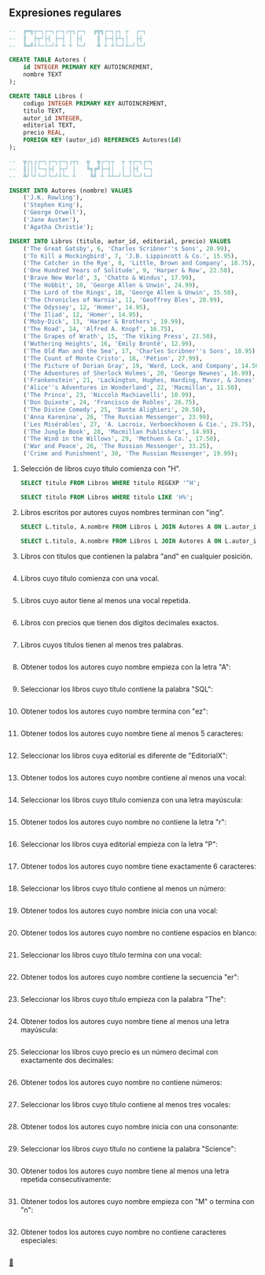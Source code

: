## Expresiones regulares

```sql
--  ╔═╗┬─┐┌─┐┌─┐┌┬┐┌─┐  ╔╦╗┌─┐┌┐ ┬  ┌─┐
--  ║  ├┬┘├┤ ├─┤ │ ├┤    ║ ├─┤├┴┐│  ├┤ 
--  ╚═╝┴└─└─┘┴ ┴ ┴ └─┘   ╩ ┴ ┴└─┘┴─┘└─┘

CREATE TABLE Autores (
    id INTEGER PRIMARY KEY AUTOINCREMENT,
    nombre TEXT
);

CREATE TABLE Libros (
    codigo INTEGER PRIMARY KEY AUTOINCREMENT,
    titulo TEXT,
    autor_id INTEGER,
    editorial TEXT,
    precio REAL,
    FOREIGN KEY (autor_id) REFERENCES Autores(id)
);

--  ╦┌┐┌┌─┐┌─┐┬─┐┌┬┐  ╦  ╦┌─┐┬  ┬ ┬┌─┐┌─┐
--  ║│││└─┐├┤ ├┬┘ │   ╚╗╔╝├─┤│  │ │├┤ └─┐
--  ╩┘└┘└─┘└─┘┴└─ ┴    ╚╝ ┴ ┴┴─┘└─┘└─┘└─┘

INSERT INTO Autores (nombre) VALUES
    ('J.K. Rowling'),
    ('Stephen King'),
    ('George Orwell'),
    ('Jane Austen'),
    ('Agatha Christie');

INSERT INTO Libros (titulo, autor_id, editorial, precio) VALUES
    ('The Great Gatsby', 6, 'Charles Scribner''s Sons', 20.99),
    ('To Kill a Mockingbird', 7, 'J.B. Lippincott & Co.', 15.95),
    ('The Catcher in the Rye', 8, 'Little, Brown and Company', 18.75),
    ('One Hundred Years of Solitude', 9, 'Harper & Row', 22.50),
    ('Brave New World', 3, 'Chatto & Windus', 17.99),
    ('The Hobbit', 10, 'George Allen & Unwin', 24.99),
    ('The Lord of the Rings', 10, 'George Allen & Unwin', 35.50),
    ('The Chronicles of Narnia', 11, 'Geoffrey Bles', 28.99),
    ('The Odyssey', 12, 'Homer', 14.95),
    ('The Iliad', 12, 'Homer', 14.95),
    ('Moby-Dick', 13, 'Harper & Brothers', 19.99),
    ('The Road', 14, 'Alfred A. Knopf', 16.75),
    ('The Grapes of Wrath', 15, 'The Viking Press', 21.50),
    ('Wuthering Heights', 16, 'Emily Brontë', 12.99),
    ('The Old Man and the Sea', 17, 'Charles Scribner''s Sons', 18.95),
    ('The Count of Monte Cristo', 18, 'Pétion', 27.99),
    ('The Picture of Dorian Gray', 19, 'Ward, Lock, and Company', 14.50),
    ('The Adventures of Sherlock Holmes', 20, 'George Newnes', 16.99),
    ('Frankenstein', 21, 'Lackington, Hughes, Harding, Mavor, & Jones', 13.25),
    ('Alice''s Adventures in Wonderland', 22, 'Macmillan', 11.50),
    ('The Prince', 23, 'Niccolò Machiavelli', 10.99),
    ('Don Quixote', 24, 'Francisco de Robles', 26.75),
    ('The Divine Comedy', 25, 'Dante Alighieri', 20.50),
    ('Anna Karenina', 26, 'The Russian Messenger', 23.99),
    ('Les Misérables', 27, 'A. Lacroix, Verboeckhoven & Cie.', 29.75),
    ('The Jungle Book', 28, 'Macmillan Publishers', 14.99),
    ('The Wind in the Willows', 29, 'Methuen & Co.', 17.50),
    ('War and Peace', 26, 'The Russian Messenger', 33.25),
    ('Crime and Punishment', 30, 'The Russian Messenger', 19.99);
```

1. Selección de libros cuyo título comienza con "H".

    ```sql
    SELECT titulo FROM Libros WHERE titulo REGEXP '^H';
    ```

    ```sql
    SELECT titulo FROM Libros WHERE titulo LIKE 'H%';
    ```
2. Libros escritos por autores cuyos nombres terminan con "ing".

    ```sql
    SELECT L.titulo, A.nombre FROM Libros L JOIN Autores A ON L.autor_id = A.id WHERE A.nombre REGEXP 'ing$';
    ```

    ```sql
    SELECT L.titulo, A.nombre FROM Libros L JOIN Autores A ON L.autor_id = A.id WHERE A.nombre LIKE '%ing';
    ```
3. Libros con títulos que contienen la palabra "and" en cualquier posición.

    ```sql
    
    ```
4. Libros cuyo título comienza con una vocal.

    ```sql
    
    ```
5. Libros cuyo autor tiene al menos una vocal repetida.

    ```sql
    
    ```
6. Libros con precios que tienen dos dígitos decimales exactos.

    ```sql
    
    ```
7. Libros cuyos títulos tienen al menos tres palabras.

    ```sql
    
    ```
8. Obtener todos los autores cuyo nombre empieza con la letra "A":

    ```sql
    
    ```
9. Seleccionar los libros cuyo título contiene la palabra "SQL":

    ```sql
    
    ```
10. Obtener todos los autores cuyo nombre termina con "ez":

    ```sql
    
    ```
11. Obtener todos los autores cuyo nombre tiene al menos 5 caracteres:

    ```sql
    
    ```
12. Seleccionar los libros cuya editorial es diferente de "EditorialX":

    ```sql
    
    ```
13. Obtener todos los autores cuyo nombre contiene al menos una vocal:

    ```sql
    
    ```
14. Seleccionar los libros cuyo título comienza con una letra mayúscula:

    ```sql
    
    ```
15. Obtener todos los autores cuyo nombre no contiene la letra "r":

    ```sql
    
    ```
16. Seleccionar los libros cuya editorial empieza con la letra "P":

    ```sql
    
    ```
17. Obtener todos los autores cuyo nombre tiene exactamente 6 caracteres:

    ```sql
    
    ```
18. Seleccionar los libros cuyo título contiene al menos un número:

    ```sql
    
    ```
19. Obtener todos los autores cuyo nombre inicia con una vocal:

    ```sql
    
    ```
20. Obtener todos los autores cuyo nombre no contiene espacios en blanco:

    ```sql
    
    ```
21. Seleccionar los libros cuyo título termina con una vocal:

    ```sql
    
    ```
22. Obtener todos los autores cuyo nombre contiene la secuencia "er":

    ```sql
    
    ```
23. Seleccionar los libros cuyo título empieza con la palabra "The":

    ```sql
    
    ```
24. Obtener todos los autores cuyo nombre tiene al menos una letra mayúscula:

    ```sql
    
    ```
25. Seleccionar los libros cuyo precio es un número decimal con exactamente dos decimales:

    ```sql
    
    ```
26. Obtener todos los autores cuyo nombre no contiene números:

    ```sql
    
    ```
27. Seleccionar los libros cuyo título contiene al menos tres vocales:

    ```sql
    
    ```
28. Obtener todos los autores cuyo nombre inicia con una consonante:

    ```sql
    
    ```
29. Seleccionar los libros cuyo título no contiene la palabra "Science":

    ```sql
    
    ```
30. Obtener todos los autores cuyo nombre tiene al menos una letra repetida consecutivamente:

    ```sql
    
    ```
31. Obtener todos los autores cuyo nombre empieza con "M" o termina con "n":

    ```sql
    
    ```
32. Obtener todos los autores cuyo nombre no contiene caracteres especiales:

    ```sql
    
    ```

<link rel="stylesheet" href="./../../../README.css">
<a class="scrollup" href="#top">&#x1F53C</a>